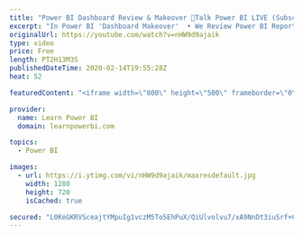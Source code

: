 ```yaml
---
title: "Power BI Dashboard Review & Makeover 🔴Talk Power BI LIVE (Subscribe & Join)"
excerpt: "In Power BI 'Dashboard Makeover'  • We Review Power BI Reports/Dashboards sent in by users  • Provide expert feedback and ideas on how to improve  • Submit Your Screenshots or PBIX file here 👉 https://www.learnpowerbi.com/makeover  ⚠️NOTE⚠️ :  • Do NOT send any sensitive data in your screenshots  •"
originalUrl: https://youtube.com/watch?v=nHW9d9ajaik
type: video
price: Free
length: PT2H13M3S
publishedDateTime: 2020-02-14T19:55:28Z
heat: 52

featuredContent: "<iframe width=\"800\" height=\"500\" frameborder=\"0\" src=\"https://www.youtube.com/embed/nHW9d9ajaik\" allow=\"accelerometer; autoplay; encrypted-media; gyroscope; picture-in-picture\" allowfullscreen></iframe>"

provider:
  name: Learn Power BI
  domain: learnpowerbi.com

topics:
  - Power BI

images:
  - url: https://i.ytimg.com/vi/nHW9d9ajaik/maxresdefault.jpg
    width: 1280
    height: 720
    isCached: true

secured: "L0KeGKRVSceajtYMpuIg1vczM5To5EhPuX/QiUlvolvu7/xA9NnDt3iuSrf+CsCPlZHepKOeDaWCg56yofqXPxtDxKnPQNj4On4WPlpxnAjSV2psITFw0+j+f7QrDY+dtozqvorgyOdKxm1GHc0ceqeguepj52TUy2tCvO1ztfvSXk2i826yxRsiJu1jWWgEhkJs6ZzK/vcNKisqNR8WyrIfo57Ikd1qBxaN+aMemQKxmwuE0pskvbZQ4s3/5Tr3nhmFYW+MwTiWYO3q8i0oYLn3GK+RmqXtPRT+KkiXdiymN7aUupAGfYTgx/mm5tcPKkxaus9AZ9hp+pbtVwvDVRrGTi0p7EyaAG+oB8mLhjlN/zLG8UFZDCQ4mAYtBLN6;BYKjRSlqlpmm+wlViFMlsA=="
---
```


